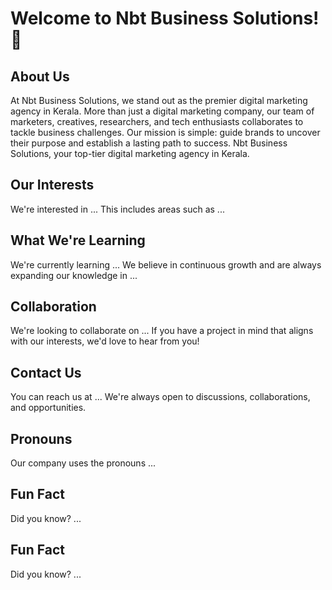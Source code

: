 # Welcome to Nbt Business Solutions! 👋

## About Us

At Nbt Business Solutions, we stand out as the premier digital marketing agency in Kerala. More than just a digital marketing company, our team of marketers, creatives, researchers, and tech enthusiasts collaborates to tackle business challenges. Our mission is simple: guide brands to uncover their purpose and establish a lasting path to success. Nbt Business Solutions, your top-tier digital marketing agency in Kerala.

## Our Interests

We're interested in ... This includes areas such as ...

## What We're Learning

We're currently learning ... We believe in continuous growth and are always expanding our knowledge in ...

## Collaboration

We're looking to collaborate on ... If you have a project in mind that aligns with our interests, we'd love to hear from you!

## Contact Us

You can reach us at ... We're always open to discussions, collaborations, and opportunities.

## Pronouns

Our company uses the pronouns ...

## Fun Fact

Did you know? ...



## Fun Fact

Did you know? ...


<!---
nbt-biz/nbt-biz is a ✨ special ✨ repository because its `README.md` (this file) appears on your GitHub profile.
You can click the Preview link to take a look at your changes.
--->
